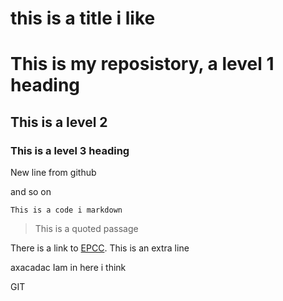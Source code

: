 # this is a title i like
# This is my reposistory, a level 1 heading
## This is a level 2
### This is a level 3 heading

New line from github

and so on

```
This is a code i markdown
```
> This is a quoted passage

There is a link to [EPCC](http://www.epcc.ed.ac.uk).
This is an extra line


axacadac
Iam in here i think


GIT
